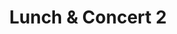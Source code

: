---
slug: lunch-concert-2
type: event
event_type: Concert
title: Lunch & Concert 2
venue: NAR - Café der Kunsten
status: ready
date_time: 'Friday, April 21st, Doors 12:45 / Show: 13:10'
schedule:
    -   time: t12:45
        item: Doors & Grab Lunch
    -   time: t13:10
        item: $colorscape-dipincode
    -   time: t~ 13:30
        item: End of Concert
---